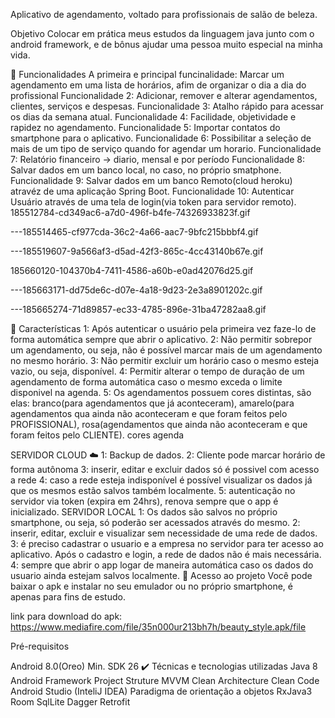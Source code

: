 Aplicativo de agendamento, voltado para profissionais de salão de beleza.

Objetivo
Colocar em prática meus estudos da linguagem java junto com o android framework, e de bônus ajudar uma pessoa muito especial na minha vida.

🔨 Funcionalidades
A primeira e principal funcinalidade: Marcar um agendamento em uma lista de horários, afim de organizar o dia a dia do profissional
Funcionalidade 2: Adicionar, remover e alterar agendamentos, clientes, serviços e despesas.
Funcionalidade 3: Atalho rápido para acessar os dias da semana atual.
Funcionalidade 4: Facilidade, objetividade e rapidez no agendamento.
Funcionalidade 5: Importar contatos do smartphone para o aplicativo.
Funcionalidade 6: Possibilitar a seleção de mais de um tipo de serviço quando for agendar um horario.
Funcionalidade 7: Relatório financeiro -> diario, mensal e por período
Funcionalidade 8: Salvar dados em um banco local, no caso, no próprio smatphone.
Funcionalidade 9: Salvar dados em um banco Remoto(cloud heroku) atravéz de uma aplicação Spring Boot.
Funcionalidade 10: Autenticar Usuário através de uma tela de login(via token para servidor remoto).
185512784-cd349ac6-a7d0-496f-b4fe-74326933823f.gif

---185514465-cf977cda-36c2-4a66-aac7-9bfc215bbbf4.gif

---185519607-9a566af3-d5ad-42f3-865c-4cc43140b67e.gif

 185660120-104370b4-7411-4586-a60b-e0ad42076d25.gif

---185663171-dd75de6c-d07e-4a18-9d23-2e3a8901202c.gif

---185665274-71d89857-ec33-4785-896e-31ba47282aa8.gif


📜 Características
1: Após autenticar o usuário pela primeira vez faze-lo de forma automática sempre que abrir o aplicativo.
2: Não permitir sobrepor um agendamento, ou seja, não é possível marcar mais de um agendamento no mesmo horário.
3: Não permitir excluir um horário caso o mesmo esteja vazio, ou seja, disponível.
4: Permitir alterar o tempo de duração de um agendamento de forma automática caso o mesmo exceda o limite disponivel na agenda.
5: Os agendamentos possuem cores distintas, são elas: branco(para agendamentos que já aconteceram), amarelo(para agendamentos qua ainda não aconteceram e que foram feitos pelo PROFISSIONAL), rosa(agendamentos que ainda não aconteceram e que foram feitos pelo CLIENTE).
cores agenda

SERVIDOR CLOUD ☁️
1: Backup de dados.
2: Cliente pode marcar horário de forma autônoma
3: inserir, editar e excluir dados só é possivel com acesso a rede
4: caso a rede esteja indisponível é possível visualizar os dados já que os mesmos estão salvos também localmente.
5: autenticação no servidor via token (expira em 24hrs), renova sempre que o app é inicializado.
SERVIDOR LOCAL
1: Os dados são salvos no próprio smartphone, ou seja, só poderão ser acessados através do mesmo.
2: inserir, editar, excluir e visualizar sem necessidade de uma rede de dados.
3: é preciso cadastrar o usuario e a empresa no servidor para ter acesso ao aplicativo. Após o cadastro e login, a rede de dados não é mais necessária.
4: sempre que abrir o app logar de maneira automática caso os dados do usuario ainda estejam salvos localmente.
📁 Acesso ao projeto
Você pode baixar o apk e instalar no seu emulador ou no próprio smartphone, é apenas para fins de estudo.

link para download do apk: https://www.mediafire.com/file/35n000ur213bh7h/beauty_style.apk/file

Pré-requisitos

Android 8.0(Oreo) Min. SDK 26
✔️ Técnicas e tecnologias utilizadas
Java 8
Android Framework
Project Struture MVVM
Clean Architecture
Clean Code
Android Studio (InteliJ IDEA)
Paradigma de orientação a objetos
RxJava3
Room SqlLite
Dagger
Retrofit
